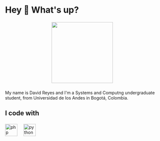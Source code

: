 <h1 align="left">Hey 👋 What's up?</h1>

###
<div align="center">
  <img height="200" src="https://encrypted-tbn0.gstatic.com/images?q=tbn:ANd9GcTepXDG3Dgvr7G0w8fNiqdq2dOO7vP-4n3Llg&s"  />
</div>

###

<p align="left">My name is David Reyes and I'm a Systems and Computng undergraduate student, from Universidad de los Andes in Bogotá, Colombia. </p>

###


<h2 align="left">I code with</h2>

###

<div align="left">
  <img src="https://cdn-icons-png.flaticon.com/512/919/919830.png" height="40" alt="php logo"  />
  <img width="12" />
  <img src="https://upload.wikimedia.org/wikipedia/commons/thumb/c/c3/Python-logo-notext.svg/1200px-Python-logo-notext.svg.png" height="40" alt="python logo"  />
  <img width="12" />

</div>




###

###
